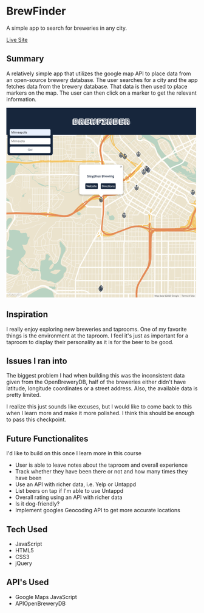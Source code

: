 # BrewFinder

A simple app to search for breweries in any city.

<a href="https://ajbates2.github.io/BrewFinder/">Live Site</a>

## Summary

A relatively simple app that utilizes the google map API to place data from an open-source brewery database. The user searches for a city and the app fetches data from the brewery database. That data is then used to place markers on the map. The user can then click on a marker to get the relevant information.

<img src="/bfscreen.png">

## Inspiration

I really enjoy exploring new breweries and taprooms. One of my favorite things is the environment at the taproom. I feel it's just as important for a taproom to display their personality as it is for the beer to be good.

## Issues I ran into

The biggest problem I had when building this was the inconsistent data given from the OpenBreweryDB, half of the breweries either didn't have latitude, longitude coordinates or a street address. Also, the available data is pretty limited.

I realize this just sounds like excuses, but I would like to come back to this when I learn more and make it more polished. I think this should be enough to pass this checkpoint.

## Future Functionalites

I'd like to build on this once I learn more in this course
*   User is able to leave notes about the taproom and overall experience
*   Track whether they have been there or not and how many times they have been
*   Use an API with richer data, i.e. Yelp or Untappd
*   List beers on tap if I'm able to use Untappd
*   Overall rating using an API with richer data
*   Is it dog-friendly?
*   Implement googles Geocoding API to get more accurate locations

## Tech Used

*   JavaScript
*   HTML5
*   CSS3
*   jQuery

## API's Used

*   Google Maps JavaScript
*   APIOpenBreweryDB